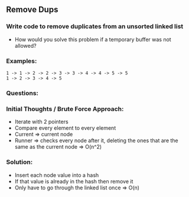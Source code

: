 ## Remove Dups
### Write code to remove duplicates from an unsorted linked list
- How would you solve this problem if a temporary buffer was not allowed?

### Examples:
```
1 -> 1 -> 2 -> 2 -> 3 -> 3 -> 4 -> 4 -> 5 -> 5
1 -> 2 -> 3 -> 4 -> 5

```

### Questions:


### Initial Thoughts / Brute Force Approach:
- Iterate with 2 pointers
- Compare every element to every element
- Current => current node
- Runner => checks every node after it, deleting the ones that are the same as the current node
=> O(n^2)

### Solution:
- Insert each node value into a hash
- If that value is already in the hash then remove it
- Only have to go through the linked list once
=> O(n)
